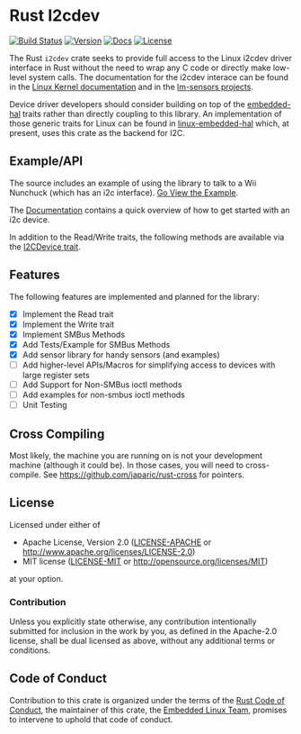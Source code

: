 # Rust I2cdev

[![Build Status](https://travis-ci.org/rust-embedded/rust-i2cdev.svg?branch=master)](https://travis-ci.org/rust-embedded/rust-i2cdev)
[![Version](https://img.shields.io/crates/v/i2cdev.svg)](https://crates.io/crates/i2cdev)
[![Docs](https://docs.rs/i2cdev/badge.svg)](https://docs.rs/i2cdev)
[![License](https://img.shields.io/crates/l/i2cdev.svg)](https://github.com/rust-embedded/rust-i2cdev/blob/master/README.md#license)

The Rust `i2cdev` crate seeks to provide full access to the Linux i2cdev
driver interface in Rust without the need to wrap any C code or directly make
low-level system calls.  The documentation for the i2cdev interace can
be found in the [Linux Kernel documentation](https://www.kernel.org/doc/Documentation/i2c/dev-interface)
and in the [lm-sensors projects](http://www.lm-sensors.org/).

Device driver developers should consider building on top of the
[embedded-hal](https://crates.io/crates/embedded-hal) traits rather than
directly coupling to this library. An implementation of those generic traits for
Linux can be found in
[linux-embedded-hal](https://crates.io/crates/linux-embedded-hal) which, at
present, uses this crate as the backend for I2C.

## Example/API

The source includes an example of using the library to talk to a Wii
Nunchuck (which has an i2c interface).
[Go View the Example](https://github.com/rust-embedded/rust-i2cdev/blob/master/examples/nunchuck.rs).

The [Documentation](https://docs.rs/i2cdev) contains a quick overview of how to get started with an i2c device.

In addition to the Read/Write traits, the following methods are
available via the [I2CDevice trait](https://rust-embedded.github.io/rust-i2cdev/i2cdev/core/trait.I2CDevice.html).

## Features

The following features are implemented and planned for the library:

- [x] Implement the Read trait
- [x] Implement the Write trait
- [x] Implement SMBus Methods
- [x] Add Tests/Example for SMBus Methods
- [x] Add sensor library for handy sensors (and examples)
- [ ] Add higher-level APIs/Macros for simplifying access to devices
      with large register sets
- [ ] Add Support for Non-SMBus ioctl methods
- [ ] Add examples for non-smbus ioctl methods
- [ ] Unit Testing

## Cross Compiling

Most likely, the machine you are running on is not your development
machine (although it could be).  In those cases, you will need to
cross-compile.  See https://github.com/japaric/rust-cross for pointers.

## License

Licensed under either of

- Apache License, Version 2.0 ([LICENSE-APACHE](LICENSE-APACHE) or
  http://www.apache.org/licenses/LICENSE-2.0)
- MIT license ([LICENSE-MIT](LICENSE-MIT) or http://opensource.org/licenses/MIT)

at your option.

### Contribution

Unless you explicitly state otherwise, any contribution intentionally submitted
for inclusion in the work by you, as defined in the Apache-2.0 license, shall be
dual licensed as above, without any additional terms or conditions.

## Code of Conduct

Contribution to this crate is organized under the terms of the [Rust Code of
Conduct][CoC], the maintainer of this crate, the [Embedded Linux Team][team], promises
to intervene to uphold that code of conduct.

[CoC]: CODE_OF_CONDUCT.md
[team]: https://github.com/rust-embedded/wg#the-embedded-linux-team

